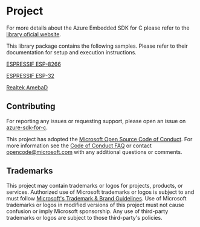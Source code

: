 # Project

For more details about the Azure Embedded SDK for C please refer to the [library oficial website](https://github.com/azure/azure-sdk-for-c).

This library package contains the following samples.
Please refer to their documentation for setup and execution instructions.

[ESPRESSIF ESP-8266](examples/aziot_esp8266/readme.md)

[ESPRESSIF ESP-32](examples/aziot_esp32/readme.md)

[Realtek AmebaD](examples/aziot_realtek_amebaD/readme.md)

## Contributing

For reporting any issues or requesting support, please open an issue on [azure-sdk-for-c](https://github.com/azure/azure-sdk-for-c.git).

This project has adopted the [Microsoft Open Source Code of Conduct](https://opensource.microsoft.com/codeofconduct/).
For more information see the [Code of Conduct FAQ](https://opensource.microsoft.com/codeofconduct/faq/) or
contact [opencode@microsoft.com](mailto:opencode@microsoft.com) with any additional questions or comments.

## Trademarks

This project may contain trademarks or logos for projects, products, or services. Authorized use of Microsoft 
trademarks or logos is subject to and must follow 
[Microsoft's Trademark & Brand Guidelines](https://www.microsoft.com/en-us/legal/intellectualproperty/trademarks/usage/general).
Use of Microsoft trademarks or logos in modified versions of this project must not cause confusion or imply Microsoft sponsorship.
Any use of third-party trademarks or logos are subject to those third-party's policies.
